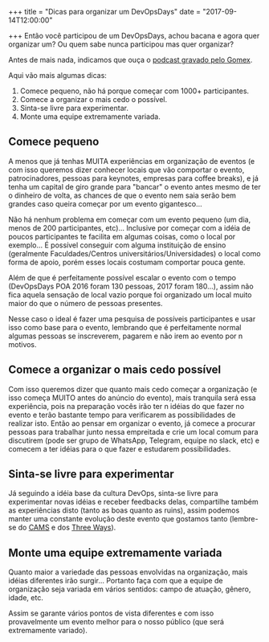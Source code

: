 +++
title = "Dicas para organizar um DevOpsDays"
date = "2017-09-14T12:00:00"

+++
Então você participou de um DevOpsDays, achou bacana e agora quer organizar um? Ou quem sabe nunca participou mas quer organizar?

Antes de mais nada, indicamos que ouça o [podcast gravado pelo Gomex](http://gatilhokosmico.com.br/2017/08/05/precisamos-falar-sobre-devops-organizando-devopsday/).

Aqui vão mais algumas dicas:

1.  Comece pequeno, não há porque começar com 1000+ participantes.
1.  Comece a organizar o mais cedo o possível.
1.  Sinta-se livre para experimentar.
1.  Monte uma equipe extremamente variada.

## Comece pequeno
A menos que já tenhas MUITA experiências em organização de eventos (e com isso queremos dizer conhecer locais que vão comportar o evento, patrocinadores, pessoas para keynotes, empresas para coffee breaks), e já tenha um capital de giro grande para "bancar" o evento antes mesmo de ter o dinheiro de volta, as chances de que o evento nem saia serão bem grandes caso queira começar por um evento gigantesco...  

Não há nenhum problema em começar com um evento pequeno (um dia, menos de 200 participantes, etc)... Inclusive por começar com a idéia de poucos participantes te facilita em algumas coisas, como o local por exemplo... É possível conseguir com alguma instituição de ensino (geralmente Faculdades/Centros universitários/Universidades) o local como forma de apoio, porém esses locais costumam comportar pouca gente.

Além de que é perfeitamente possível escalar o evento com o tempo (DevOpsDays POA 2016 foram 130 pessoas, 2017 foram 180...), assim não fica aquela sensação de local vazio porque foi organizado um local muito maior do que o número de pessoas presentes.

Nesse caso o ideal é fazer uma pesquisa de possíveis participantes e usar isso como base para o evento, lembrando que é perfeitamente normal algumas pessoas se inscreverem, pagarem e não irem ao evento por n motivos.

## Comece a organizar o mais cedo possível
Com isso queremos dizer que quanto mais cedo começar a organização (e isso começa MUITO antes do anúncio do evento), mais tranquila será essa experiência, pois na preparação vocês irão ter n idéias do que fazer no evento e terão bastante tempo para verificarem as possibilidades de realizar isto. Então ao pensar em organizar o evento, já comece a procurar pessoas para trabalhar junto nessa empreitada e crie um local comum para discutirem (pode ser grupo de WhatsApp, Telegram, equipe no slack, etc) e comecem a ter idéias para o que fazer e estudarem possibilidades.

## Sinta-se livre para experimentar
Já seguindo a idéia base da cultura DevOps, sinta-se livre para experimentar novas idéias e receber feedbacks delas, compartilhe também as experiências disto (tanto as boas quanto as ruins), assim podemos manter uma constante evolução deste evento que gostamos tanto (lembre-se do [CAMS](http://devopsdictionary.com/wiki/CAMS) e dos [Three Ways](https://itrevolution.com/the-three-ways-principles-underpinning-devops/)).

## Monte uma equipe extremamente variada
Quanto maior a variedade das pessoas envolvidas na organização, mais idéias diferentes irão surgir... Portanto faça com que a equipe de organização seja variada em vários sentidos: campo de atuação, gênero, idade, etc.

Assim se garante vários pontos de vista diferentes e com isso provavelmente um evento melhor para o nosso público (que será extremamente variado).
